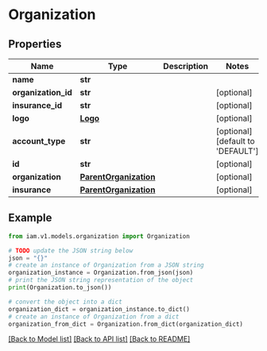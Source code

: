 # Organization


## Properties

Name | Type | Description | Notes
------------ | ------------- | ------------- | -------------
**name** | **str** |  | 
**organization_id** | **str** |  | [optional] 
**insurance_id** | **str** |  | [optional] 
**logo** | [**Logo**](Logo.md) |  | [optional] 
**account_type** | **str** |  | [optional] [default to 'DEFAULT']
**id** | **str** |  | [optional] 
**organization** | [**ParentOrganization**](ParentOrganization.md) |  | [optional] 
**insurance** | [**ParentOrganization**](ParentOrganization.md) |  | [optional] 

## Example

```python
from iam.v1.models.organization import Organization

# TODO update the JSON string below
json = "{}"
# create an instance of Organization from a JSON string
organization_instance = Organization.from_json(json)
# print the JSON string representation of the object
print(Organization.to_json())

# convert the object into a dict
organization_dict = organization_instance.to_dict()
# create an instance of Organization from a dict
organization_from_dict = Organization.from_dict(organization_dict)
```
[[Back to Model list]](../README.md#documentation-for-models) [[Back to API list]](../README.md#documentation-for-api-endpoints) [[Back to README]](../README.md)


